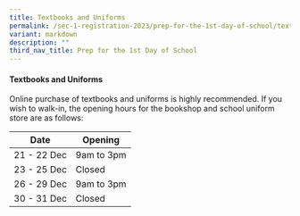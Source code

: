 ```yaml
---
title: Textbooks and Uniforms
permalink: /sec-1-registration-2023/prep-for-the-1st-day-of-school/textbooks-and-uniform/
variant: markdown
description: ""
third_nav_title: Prep for the 1st Day of School
---
```

#### **Textbooks and Uniforms**
Online purchase of textbooks and uniforms is highly recommended. If you wish to walk-in, the opening hours for the bookshop and school uniform store are as follows:

| Date | Opening | 
| -------- | -------- | 
| 21 - 22 Dec   | 9am to 3pm    | 
| 23 - 25 Dec     | Closed    | 
| 26 - 29 Dec    | 9am to 3pm    | 
| 30 - 31 Dec    | Closed    | 

